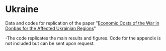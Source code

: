 # Ukraine
Data and codes for replication of the paper "[Economic Costs of the War in Donbas for the Affected Ukrainian Regions](https://papers.ssrn.com/sol3/papers.cfm?abstract_id=4420722)"

-The code replicates the main results and figures. Code for the appendix is not included but can be sent upon request.
